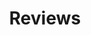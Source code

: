 ---
id: fea5f3fd-a275-422e-a814-71b7bbd28915
templateKey: category-page
title: "Reviews"
slug: reviews
description: "Are you searching for the best products that meet all your requirements and are ultimately the best as well? Are you facing issues regarding the selection of best among the bests? No need to worry now! We have the top-rated and best products for you. \n\nWhy our selected products are best? Well, it’s simple! We tested these products ourselves and then write the unbiased reviews to provide you the authentic knowledge about them. \n\nSo, just Jump-in and Grab the one for yourself!"
seoTitle: "Product Reviews & Detailed Analysis"
seoDescription: "We have done complete research about these products ourselves and then wrote the unbiased reviews to provide you the authentic knowledge about them."
---